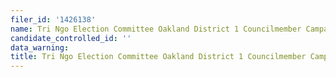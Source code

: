 ```yaml
---
filer_id: '1426138'
name: Tri Ngo Election Committee Oakland District 1 Councilmember Campaign 2020
candidate_controlled_id: ''
data_warning:
title: Tri Ngo Election Committee Oakland District 1 Councilmember Campaign 2020
---
```

